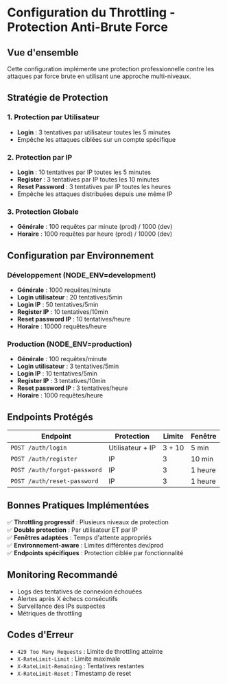 # Configuration du Throttling - Protection Anti-Brute Force

## Vue d'ensemble

Cette configuration implémente une protection professionnelle contre les attaques par force brute en utilisant une approche multi-niveaux.

## Stratégie de Protection

### 1. Protection par Utilisateur
- **Login** : 3 tentatives par utilisateur toutes les 5 minutes
- Empêche les attaques ciblées sur un compte spécifique

### 2. Protection par IP
- **Login** : 10 tentatives par IP toutes les 5 minutes
- **Register** : 3 tentatives par IP toutes les 10 minutes
- **Reset Password** : 3 tentatives par IP toutes les heures
- Empêche les attaques distribuées depuis une même IP

### 3. Protection Globale
- **Générale** : 100 requêtes par minute (prod) / 1000 (dev)
- **Horaire** : 1000 requêtes par heure (prod) / 10000 (dev)

## Configuration par Environnement

### Développement (NODE_ENV=development)
- **Générale** : 1000 requêtes/minute
- **Login utilisateur** : 20 tentatives/5min
- **Login IP** : 50 tentatives/5min  
- **Register IP** : 10 tentatives/10min
- **Reset password IP** : 10 tentatives/heure
- **Horaire** : 10000 requêtes/heure

### Production (NODE_ENV=production)
- **Générale** : 100 requêtes/minute
- **Login utilisateur** : 3 tentatives/5min
- **Login IP** : 10 tentatives/5min
- **Register IP** : 3 tentatives/10min
- **Reset password IP** : 3 tentatives/heure
- **Horaire** : 1000 requêtes/heure

## Endpoints Protégés

| Endpoint | Protection | Limite | Fenêtre |
|----------|------------|--------|---------|
| `POST /auth/login` | Utilisateur + IP | 3 + 10 | 5 min |
| `POST /auth/register` | IP | 3 | 10 min |
| `POST /auth/forgot-password` | IP | 3 | 1 heure |
| `POST /auth/reset-password` | IP | 3 | 1 heure |

## Bonnes Pratiques Implémentées

✅ **Throttling progressif** : Plusieurs niveaux de protection  
✅ **Double protection** : Par utilisateur ET par IP  
✅ **Fenêtres adaptées** : Temps d'attente appropriés  
✅ **Environnement-aware** : Limites différentes dev/prod  
✅ **Endpoints spécifiques** : Protection ciblée par fonctionnalité  

## Monitoring Recommandé

- Logs des tentatives de connexion échouées
- Alertes après X échecs consécutifs
- Surveillance des IPs suspectes
- Métriques de throttling

## Codes d'Erreur

- `429 Too Many Requests` : Limite de throttling atteinte
- `X-RateLimit-Limit` : Limite maximale
- `X-RateLimit-Remaining` : Tentatives restantes
- `X-RateLimit-Reset` : Timestamp de reset
